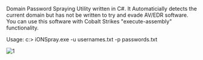 Domain Password Spraying Utility written in C#. It Automaticially detects the current domain but has not be written to try and evade AV/EDR software. You can use this software with Cobalt Strikes "execute-assembly" functionality.

Usage: c:> iONSpray.exe -u usernames.txt -p passwords.txt

![1](https://github.com/kpomeroy1979/iONSpray/assets/33209502/269029bb-4cee-4024-b069-a116cac1d1ab)
